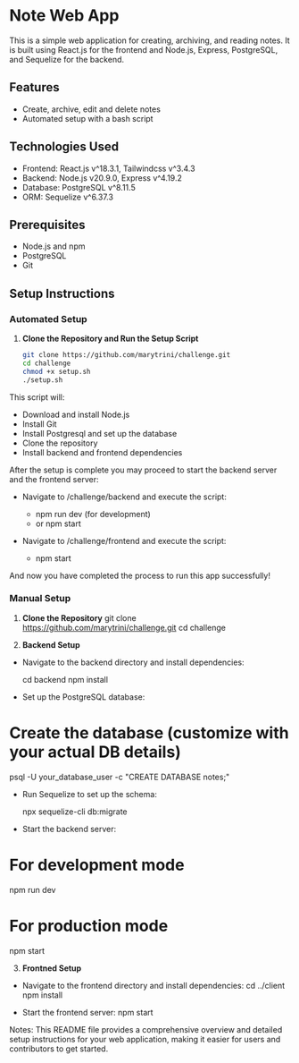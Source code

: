 # Note Web App

This is a simple web application for creating, archiving, and reading notes. It is built using React.js for the frontend and Node.js, Express, PostgreSQL, and Sequelize for the backend.

## Features

- Create, archive, edit and delete notes
- Automated setup with a bash script

## Technologies Used

- Frontend: React.js v^18.3.1, Tailwindcss v^3.4.3
- Backend: Node.js v20.9.0, Express v^4.19.2
- Database: PostgreSQL v^8.11.5
- ORM: Sequelize v^6.37.3

## Prerequisites

- Node.js and npm
- PostgreSQL
- Git

## Setup Instructions

### Automated Setup

1. **Clone the Repository and Run the Setup Script**

   ```bash
   git clone https://github.com/marytrini/challenge.git
   cd challenge
   chmod +x setup.sh
   ./setup.sh

This script will:
- Download and install Node.js
- Install Git
- Install Postgresql and set up the database
- Clone the repository
- Install backend and frontend dependencies

After the setup is complete you may proceed to start the backend server and the frontend server:

- Navigate to /challenge/backend and execute the script:
    - npm run dev (for development)
    - or npm start

- Navigate to /challenge/frontend and execute the script:
    - npm start

And now you have completed the process to run this app successfully!

### Manual Setup

1. **Clone the Repository**
git clone https://github.com/marytrini/challenge.git
cd challenge

2. **Backend Setup**
- Navigate to the backend directory and install dependencies:

    cd backend
    npm install

- Set up the PostgreSQL database:

# Create the database (customize with your actual DB details)
psql -U your_database_user -c "CREATE DATABASE notes;"

- Run Sequelize to set up the schema:

    npx sequelize-cli db:migrate

- Start the backend server:

# For development mode
npm run dev

# For production mode
npm start

3. **Frontned Setup**

- Navigate to the frontend directory and install dependencies:
    cd ../client
    npm install

- Start the frontend server:
    npm start

Notes: This README file provides a comprehensive overview and detailed setup instructions for your web application, making it easier for users and contributors to get started.